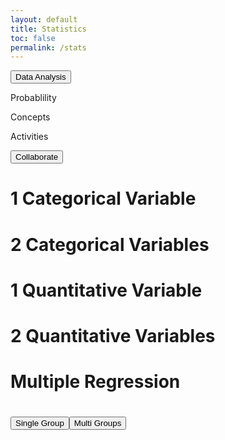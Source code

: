 ```yaml
---
layout: default
title: Statistics
toc: false
permalink: /stats
---
```


<div class="options">
  <div>
    <button class="stats-dropdown" onclick="toggleDropdown()">Data Analysis</button>
    <div class="dropdown-content" id="statsDropdown">
        <p>Probablility</p>
        <p>Concepts</p>
        <p>Activities</p>
    </div>
  </div>
  <button class="button">Collaborate</button>
</div>
<div class="stats">
    <h1><div class="stats-container">1 Categorical Variable</div></h1>
    <h1><div class="stats-container">2 Categorical Variables</div></h1>
    <h1><div class="stats-container">1 Quantitative Variable</div></h1>
    <h1><div class="stats-container">2 Quantitative Variables</div></h1>
    <h1><div class="stats-container">Multiple Regression</div></h1>
    <h1><div class="stats-container"><button class="button single-group">Single Group</button><button class="button multi-group">Multi Groups</button></div></h1>
</div>
<script>
function toggleDropdown() {
  var dropdown = document.getElementById("statsDropdown");
  dropdown.style.display = (dropdown.style.display === "block") ? "none" : "block";
  }
  window.onclick = function(event) {
    if (!event.target.matches('.stats-dropdown')) {
      var dropdown = document.getElementById("statsDropdown");
      if (dropdown.style.display === "block") {
        dropdown.style.display = "none";
      }
    }
  }
  document.querySelectorAll('.button').forEach(button => {
    button.addEventListener('click', () => {
      button.classList.toggle('active');
    });
  });
  const singleGroupBtn = document.querySelector('.single-group');
  const multiGroupBtn = document.querySelector('.multi-group');
  singleGroupBtn.addEventListener('click', toggleActive);
  multiGroupBtn.addEventListener('click', toggleActive);
  function toggleActive(event) {
    singleGroupBtn.classList.remove('active');
    multiGroupBtn.classList.remove('active');
    event.currentTarget.classList.add('active');
  }
</script>
